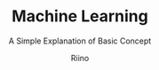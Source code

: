 ---
layout: post
title: "Machine Learning"
subtitle: 'A Simple Explanation of Basic Concept'
author: "Riino"
header-img: "img/Lunur.jpg"
header-mask: 0.3
mathjax: true
sticky: false
tags:
  - Machine Learning
  - DialogSave
  - Processing
---